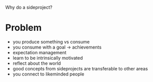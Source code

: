 Why do a sideproject?

# Problem
- you produce something vs consume
- you consume with a goal -> achievements
- expectation management
- learn to be intrinsically motivated
- reflect about the world
- good concepts from sideprojects are transferable to other areas
- you connect to likeminded people

